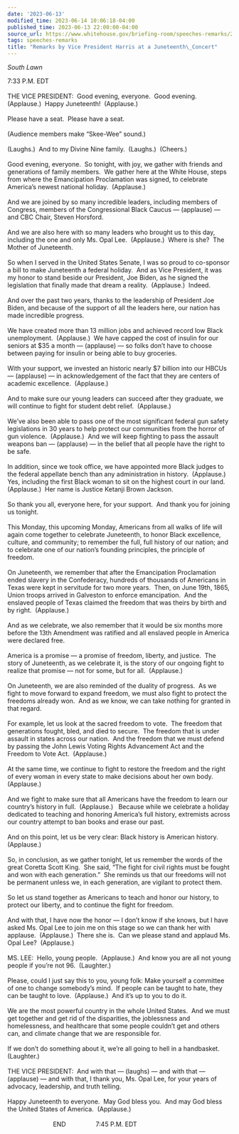 ```yaml
---
date: '2023-06-13'
modified_time: 2023-06-14 10:06:18-04:00
published_time: 2023-06-13 22:00:00-04:00
source_url: https://www.whitehouse.gov/briefing-room/speeches-remarks/2023/06/13/remarks-by-vice-president-harris-at-a-juneteenth-concert/
tags: speeches-remarks
title: "Remarks by Vice President Harris at a Juneteenth\_Concert"
---
```

 
*South Lawn*

7:33 P.M. EDT  
   
THE VICE PRESIDENT:  Good evening, everyone.  Good evening. 
(Applause.)  Happy Juneteenth!  (Applause.)   
   
Please have a seat.  Please have a seat.   
   
(Audience members make “Skee-Wee” sound.)  
   
(Laughs.)  And to my Divine Nine family.  (Laughs.)  (Cheers.)  
   
Good evening, everyone.  So tonight, with joy, we gather with friends
and generations of family members.  We gather here at the White House,
steps from where the Emancipation Proclamation was signed, to celebrate
America’s newest national holiday.  (Applause.)  
   
And we are joined by so many incredible leaders, including members of
Congress, members of the Congressional Black Caucus — (applause) — and
CBC Chair, Steven Horsford.  
   
And we are also here with so many leaders who brought us to this day,
including the one and only Ms. Opal Lee.  (Applause.)  Where is she? 
The Mother of Juneteenth.  
   
So when I served in the United States Senate, I was so proud to
co-sponsor a bill to make Juneteenth a federal holiday.  And as Vice
President, it was my honor to stand beside our President, Joe Biden, as
he signed the legislation that finally made that dream a reality. 
(Applause.)  Indeed.  
   
And over the past two years, thanks to the leadership of President Joe
Biden, and because of the support of all the leaders here, our nation
has made incredible progress.  
   
We have created more than 13 million jobs and achieved record low Black
unemployment.  (Applause.)  We have capped the cost of insulin for our
seniors at $35 a month — (applause) — so folks don’t have to choose
between paying for insulin or being able to buy groceries.  
   
With your support, we invested an historic nearly $7 billion into our
HBCUs — (applause) — in acknowledgement of the fact that they are
centers of academic excellence.  (Applause.)  
   
And to make sure our young leaders can succeed after they graduate, we
will continue to fight for student debt relief.  (Applause.)   
   
We’ve also been able to pass one of the most significant federal gun
safety legislations in 30 years to help protect our communities from the
horror of gun violence.  (Applause.)  And we will keep fighting to pass
the assault weapons ban — (applause) — in the belief that all people
have the right to be safe.  
   
In addition, since we took office, we have appointed more Black judges
to the federal appellate bench than any administration in history. 
(Applause.)  Yes, including the first Black woman to sit on the highest
court in our land.  (Applause.)  Her name is Justice Ketanji Brown
Jackson.  
   
So thank you all, everyone here, for your support.  And thank you for
joining us tonight.  
   
This Monday, this upcoming Monday, Americans from all walks of life will
again come together to celebrate Juneteenth, to honor Black excellence,
culture, and community; to remember the full, full history of our
nation; and to celebrate one of our nation’s founding principles, the
principle of freedom.  
   
On Juneteenth, we remember that after the Emancipation Proclamation
ended slavery in the Confederacy, hundreds of thousands of Americans in
Texas were kept in servitude for two more years.  Then, on June 19th,
1865, Union troops arrived in Galveston to enforce emancipation.  And
the enslaved people of Texas claimed the freedom that was theirs by
birth and by right.  (Applause.)  
   
And as we celebrate, we also remember that it would be six months more
before the 13th Amendment was ratified and all enslaved people in
America were declared free.  
   
America is a promise — a promise of freedom, liberty, and justice.  The
story of Juneteenth, as we celebrate it, is the story of our ongoing
fight to realize that promise — not for some, but for all. 
(Applause.)  
   
On Juneteenth, we are also reminded of the duality of progress.  As we
fight to move forward to expand freedom, we must also fight to protect
the freedoms already won.  And as we know, we can take nothing for
granted in that regard.   
   
For example, let us look at the sacred freedom to vote.  The freedom
that generations fought, bled, and died to secure.  The freedom that is
under assault in states across our nation.  And the freedom that we must
defend by passing the John Lewis Voting Rights Advancement Act and the
Freedom to Vote Act.  (Applause.)  
   
At the same time, we continue to fight to restore the freedom and the
right of every woman in every state to make decisions about her own
body.  (Applause.)  
   
And we fight to make sure that all Americans have the freedom to learn
our country’s history in full.  (Applause.)   Because while we celebrate
a holiday dedicated to teaching and honoring America’s full history,
extremists across our country attempt to ban books and erase our
past.   
   
And on this point, let us be very clear: Black history is American
history.  (Applause.)  
   
So, in conclusion, as we gather tonight, let us remember the words of
the great Coretta Scott King.  She said, “The fight for civil rights
must be fought and won with each generation.”  She reminds us that our
freedoms will not be permanent unless we, in each generation, are
vigilant to protect them.   
   
So let us stand together as Americans to teach and honor our history, to
protect our liberty, and to continue the fight for freedom.   
   
And with that, I have now the honor — I don’t know if she knows, but I
have asked Ms. Opal Lee to join me on this stage so we can thank her
with applause.  (Applause.)  There she is.  Can we please stand and
applaud Ms. Opal Lee?  (Applause.)  
   
MS. LEE:  Hello, young people.  (Applause.)  And know you are all not
young people if you’re not 96.  (Laughter.)   
   
Please, could I just say this to you, young folk: Make yourself a
committee of one to change somebody’s mind.  If people can be taught to
hate, they can be taught to love.  (Applause.)  And it’s up to you to do
it.   
   
We are the most powerful country in the whole United States.  And we
must get together and get rid of the disparities, the joblessness and
homelessness, and healthcare that some people couldn’t get and others
can, and climate change that we are responsible for.   
   
If we don’t do something about it, we’re all going to hell in a
handbasket.  (Laughter.)  
   
THE VICE PRESIDENT:  And with that — (laughs) — and with that —
(applause) — and with that, I thank you, Ms. Opal Lee, for your years of
advocacy, leadership, and truth telling.   
   
Happy Juneteenth to everyone.  May God bless you.  And may God bless the
United States of America.  (Applause.)  
   
                          END                 7:45 P.M. EDT
